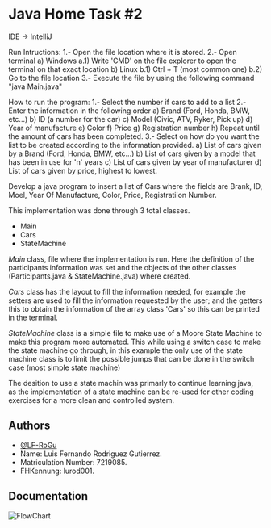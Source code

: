 
# Java Home Task #2

IDE -> IntelliJ

Run Intructions:
1.- Open the file location where it is stored.
2.- Open terminal
 a) Windows
   a.1) Write 'CMD' on the file explorer to open the terminal on that exact location
 b) Linux
   b.1) Ctrl + T (most common one)
   b.2) Go to the file location
3.- Execute the file by using the following command
   "java Main.java"

How to run the program:
1.- Select the number if cars to add to a list
2.- Enter the information in the following order
 a) Brand (Ford, Honda, BMW, etc...)
 b) ID (a number for the car)
 c) Model (Civic, ATV, Ryker, Pick up)
 d) Year of manufacture
 e) Color
 f) Price
 g) Registration number
 h) Repeat until the amount of cars has been completed.
3.- Select on how do you want the list to be created according to the information provided.
 a) List of cars given by a Brand (Ford, Honda, BMW, etc...)
 b) List of cars given by a model that has been in use for 'n' years
 c) List of cars given by year of manufacturer
 d) List of cars given by price, highest to lowest.
 
Develop a java program to insert a list of Cars where the fields are Brank, ID, Moel, Year Of Manufacture, Color, Price, Registratiion Number.

This implementation was done through 3 total classes.
* Main
* Cars
* StateMachine

*Main* class, file where the implementation is run. Here the definition of the participants information was set and the objects of the other classes (Participants.java & StateMachine.java) where created.

*Cars* class has the layout to fill the information needed, for example the setters are used to fill the information requested by the user; and the getters this to obtain the information of the array class 'Cars' so this can be printed in the terminal.

*StateMachine* class is a simple file to make use of a Moore State Machine to make this program more automated. This while using a switch case to make the state machine go through, in this example the only use of the state machine class is to limit the possible jumps that can be done in the switch case (most simple state machine)


The desition to use a state machin was primarly to continue learning java, as the implementation of a state machine can be re-used for other coding exercises for a more clean and controlled system.

## Authors

- [@LF-RoGu](https://github.com/LF-RoGu)
- Name: Luis Fernando Rodriguez Gutierrez.
- Matriculation Number: 7219085.
- FHKennung: lurod001.

## Documentation

![FlowChart](Java/Java_PreCheck/Java_PreCheck/png/PreCheck-Java.jpg)



